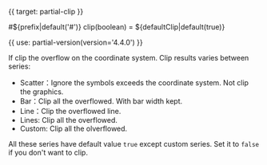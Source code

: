 {{ target: partial-clip }}

#${prefix|default('#')} clip(boolean) = ${defaultClip|default(true)}

{{ use: partial-version(version='4.4.0') }}

If clip the overflow on the coordinate system. Clip results varies between series:

+ Scatter：Ignore the symbols exceeds the coordinate system. Not clip the graphics.
+ Bar：Clip all the overflowed. With bar width kept.
+ Line：Clip the overflowed line.
+ Lines: Clip all the overflowed.
+ Custom: Clip all the olverflowed.

All these series have default value `true` except custom series. Set it to `false` if you don't want to clip.